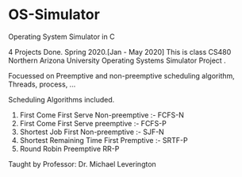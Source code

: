 # OS-Simulator
Operating System Simulator in C

4 Projects Done.
Spring 2020.[Jan - May 2020]
This is class CS480 Northern Arizona University Operating Systems Simulator Project . 

Focuessed on Preemptive and non-preemptive scheduling algorithm, Threads, process, ...

Scheduling Algorithms included.
1. First Come First Serve Non-preemptive :- FCFS-N
2. First Come First Serve preemptive :- FCFS-P
3. Shortest Job First Non-preemptive :- SJF-N
4. Shortest Remaining Time First Premptive :- SRTF-P
5. Round Robin Preemptive RR-P
 

Taught by Professor: Dr. Michael Leverington 
